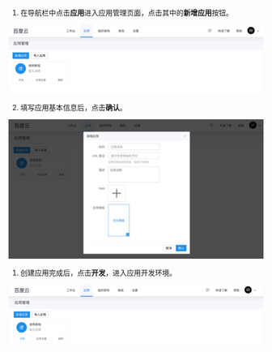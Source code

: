 1. 在导航栏中点击**应用**进入应用管理页面，点击其中的**新增应用**按钮。

![image](../static/img/快速入门/创建应用/create-app.png)

2. 填写应用基本信息后，点击**确认**。

![image](../static/img/快速入门/创建应用/create-app-name.png)

1. 创建应用完成后，点击**开发**，进入应用开发环境。

![image](../static/img/快速入门/创建应用/app-dev.png)
